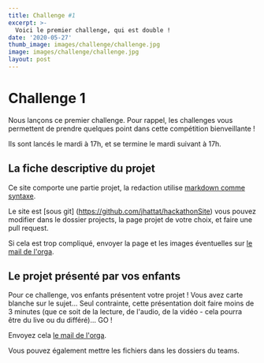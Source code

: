 ```yaml
---
title: Challenge #1
excerpt: >-
  Voici le premier challenge, qui est double !
date: '2020-05-27'
thumb_image: images/challenge/challenge.jpg
image: images/challenge/challenge.jpg
layout: post
---
```



# Challenge 1

Nous lançons ce premier challenge. Pour rappel, les challenges vous permettent de prendre quelques point dans cette compétition bienveillante !

Ils sont lancés le mardi à 17h, et se termine le mardi suivant à 17h.

## La fiche descriptive du projet

Ce site comporte une partie projet, la redaction utilise [markdown comme syntaxe](https://www.markdownguide.org/basic-syntax/).

Le site est [sous git] (https://github.com/jhattat/hackathonSite) vous pouvez modifier dans le dossier projects, la page projet de votre choix, et faire une pull request.

Si cela est trop compliqué, envoyer la page et les images éventuelles sur [le mail de l'orga](mailto:hackthelink@eurotunnel.com).



## Le projet présenté par vos enfants 

Pour ce challenge, vos enfants présentent votre projet ! Vous avez carte blanche sur le sujet... Seul contrainte, cette présentation doit faire moins de 3 minutes (que ce soit de la lecture, de l'audio, de la vidéo - cela pourra être du live ou du différé)... GO !

Envoyez cela  [le mail de l'orga](mailto:hackthelink@eurotunnel.com).

Vous pouvez également mettre les fichiers dans les dossiers du teams.
